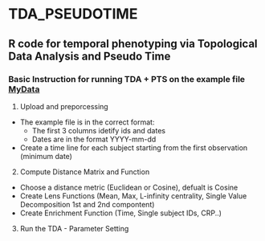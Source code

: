 # TDA_PSEUDOTIME
## R code for temporal phenotyping via Topological Data Analysis and Pseudo Time 


### Basic Instruction for running TDA + PTS on the example file [MyData](https://github.com/aridag/TDA_PSEUDOTIME/blob/master/MyDataSim.csv)
1. Upload and preporcessing
- The example file is in the correct format:
  - The first 3 columns idetify ids and dates 
  - Dates are in the format YYYY-mm-dd
- Create a time line for each subject starting from the first observation (minimum date)

2. Compute Distance Matrix and Function
- Choose a distance metric (Euclidean or Cosine), defualt is Cosine  
- Create Lens Functions (Mean, Max, L-infinity centrality, Single Value Decomposition 1st and 2nd compontent)
- Create Enrichment Function (Time, Single subject IDs, CRP..)

3. Run the TDA - Parameter Setting

